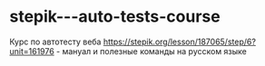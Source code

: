# stepik---auto-tests-course
Курс по автотесту веба
https://stepik.org/lesson/187065/step/6?unit=161976  - мануал и полезные команды на русском языке
